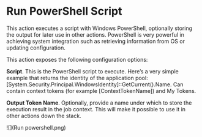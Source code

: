 # Run PowerShell Script

This action executes a script with Windows PowerShell, optionally storing the output for later use in other actions. PowerShell is very powerful in achieving system integration such as retrieving information from OS or updating configuration. 

This action exposes the following configuration options: 

**Script**. This is the PowerShell script to execute. Here’s a very simple example that returns the identity of the application pool: [System.Security.Principal.WindowsIdentity]::GetCurrent().Name. Can contain context tokens (for example [ContextTokenName]) and My Tokens.

**Output Token Name**. Optionally, provide a name under which to store the execution result in the job context. This will make it possible to use it in other actions down the stack.


![](Run powershell.png)